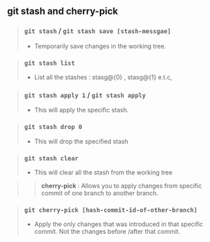 ## git stash and cherry-pick

> ### `git stash` / `git stash save [stash-messgae]`
>
> - Temporarily save changes in the working tree.

> ### `git stash list`
>
> - List all the stashes : stasg@{0} , stasg@{1} e.t.c,

> ### `git stash apply 1` / `git stash apply`
>
> - This will apply the specific stash.

> ### `git stash drop 0`
>
> - This will drop the specified stash

> ### `git stash clear`
>
> - This will clear all the stash from the working tree

> > **cherry-pick** : Allows you to apply changes from specific commit of one branch to another branch.

> ### `git cherry-pick [hash-commit-id-of-other-branch]`
>
> - Apply the only changes that was introduced in that specific commit. Not the changes before /after that commit.
